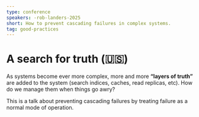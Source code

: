 ```yaml
---
type: conference
speakers: -rob-landers-2025
short: How to prevent cascading failures in complex systems.
tag: good-practices
---
```


# A search for truth (🇺🇸)

As systems become ever more complex, more and more **“layers of truth”** are added to the system (search indices, caches, read replicas, etc). How do we manage them when things go awry?

This is a talk about preventing cascading failures by treating failure as a normal mode of operation.
